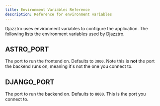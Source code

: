 ```yaml
---
title: Environment Variables Reference
description: Reference for environment variables
---
```


Djazztro uses environment variables to configure the application. The following lists the environment variables used by Djazztro.

## ASTRO_PORT

The port to run the frontend on. Defaults to `3000`. Note this is **not** the port the backend runs on, meaning it's not the one you connect to.

## DJANGO_PORT

The port to run the backend on. Defaults to `8000`. This is the port you connect to.
